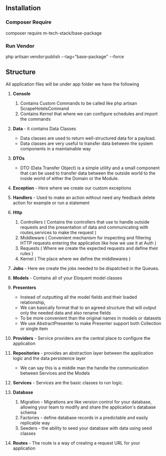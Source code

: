 ## Installation

### Composer Require
composer require m-tech-stack/base-package
### Run Vendor
php artisan vendor:publish --tag="base-package" --force

## Structure

All application files will be under app folder we have the following
1. **Console**
    1. Contains Custom Commands to be called like php artisan ScrapeHotelsCommand
    2. Contains Kernel that where we can configure schedules and import the commands

2. **Data** - it contains Data Classes
    * Data classes are used to return well-structured data for a payload.
    * Data classes are very useful to transfer data between the system components in a maintainable way

3. **DTOs**
    * DTO (Data Transfer Object) is a simple utility and a small component that can be used to transfer data
      between the outside world to the inside world of either the Domain or the Module.

4. **Exception** - Here where we create our custom exceptions

5. **Handlers** - Used to make an action without need any feedback delete action for example or run a statement

6. **Http**
    1. Controllers ( Contains the controllers that use to handle outside requests and the presentation of data and communicating with routes,services to make the request )
    2. Middleware ( Convenient mechanism for inspecting and filtering HTTP requests entering the application like how we use it at Auth )
    3. Requests ( Where we create the expected requests and define their rules )
    4. Kernel ( The place where we define the middlewares )

7. **Jobs** - Here we create the jobs needed to be dispatched in the Queues.

8. **Models** - Contains all of your Eloquent model classes

9. **Presenters**
    * Instead of outputting all the model fields and their loaded relationship,
    * We can basically format that to an agreed structure that will output only the needed data and also rename fields
    * To be more convenient than the original names in models or datasets
    * We use AbstractPresenter to make Presenter support both Collection or single item

10. **Providers** - Service providers are the central place to configure the application

11. **Repositories** - provides an abstraction layer between the application logic and the data persistence layer
    * We can say this is a middle man the handle the communication between Services and the Models

12. **Services** - Services are the basic classes to run logic.

13. **Database**
    1. Migration - Migrations are like version control for your database, allowing your team to modify and share the application's database schema
    2. Factories - define database records in a predictable and easily replicable way
    3. Seeders - the ability to seed your database with data using seed classes

14. **Routes** - The route is a way of creating a request URL for your application
